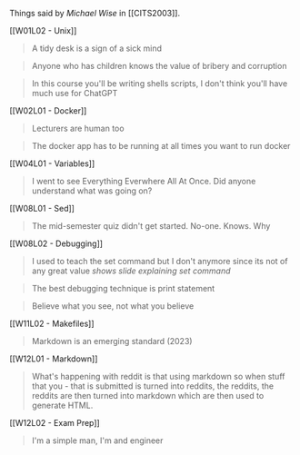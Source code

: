 Things said by <cite>Michael Wise</cite> in [[CITS2003]].

[[W01L02 - Unix]]

>A tidy desk is a sign of a sick mind  
  
>Anyone who has children knows the value of bribery and corruption  

>In this course you'll be writing shells scripts, I don't think you'll have much use for ChatGPT

[[W02L01 - Docker]]

>Lecturers are human too

>The docker app has to be running at all times you want to run docker

[[W04L01 - Variables]]

>I went to see Everything Everwhere All At Once.  Did anyone understand what was going on?

[[W08L01 - Sed]]

>The mid-semester quiz didn't get started. No-one. Knows. Why

[[W08L02 - Debugging]]

>I used to teach the set command but I don't anymore since its not of any great value *shows slide explaining set command*

>The best debugging technique is print statement

>Believe what you see, not what you believe

[[W11L02 - Makefiles]]

>Markdown is an emerging standard (2023)

[[W12L01 - Markdown]]

>What's happening with reddit is that using markdown so when stuff that you - that is submitted is turned into reddits, the reddits, the reddits are then turned into markdown which are then used to generate HTML.

[[W12L02 - Exam Prep]]

>I'm a simple man, I'm and engineer